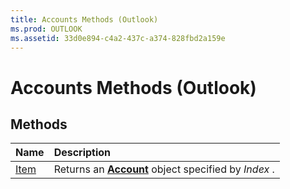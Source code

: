 ```yaml
---
title: Accounts Methods (Outlook)
ms.prod: OUTLOOK
ms.assetid: 33d0e894-c4a2-437c-a374-828fbd2a159e
---
```



# Accounts Methods (Outlook)

## Methods



|**Name**|**Description**|
|:-----|:-----|
|[Item](accounts-item-method-outlook.md)|Returns an  **[Account](account-object-outlook.md)** object specified by _Index_ .|

